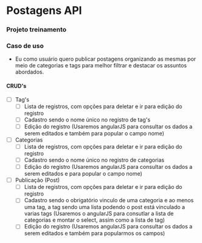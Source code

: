 # Postagens API

### Projeto treinamento

### Caso de uso
- Eu como usuário quero publicar postagens organizando as mesmas por meio de categorias e tags para melhor filtrar e destacar os assuntos abordados.  

#### CRUD's
- [ ] Tag's
	- [ ] Lista de registros, com opções para deletar e ir para edição do registro
	- [ ] Cadastro sendo o nome único no registro de tag's
	- [ ] Edição do registro (Usaremos angularJS para consultar os dados a serem editados e também para popular o campo nome)

- [ ] Categorias
	- [ ] Lista de registros, com opções para deletar e ir para edição do registro
	- [ ] Cadastro sendo o nome único no registro de categorias
	- [ ] Edição do registro (Usaremos angularJS para consultar os dados a serem editados e para popular o campo nome)

- [ ] Publicação (Post)
	- [ ] Lista de registros, com opções para deletar e ir para edição do registro
	- [ ] Cadastro sendo o obrigatório vinculo de uma categoria e ao menos uma tag, a tag sendo uma lista podendo o post está vinculado a varias tags (Usaremos o angularJS para consutlar a lista de categorias e montar o select, assim como a lista de tag)
	- [ ] Edição do registro (Usaremos angularJS para consultar os dados a serem editados e também para popularmos os campos)